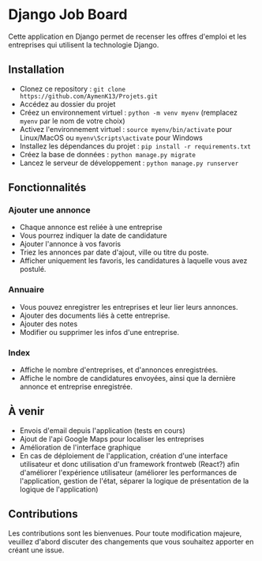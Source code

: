 # Django Job Board

Cette application en Django permet de recenser les offres d'emploi et les entreprises qui utilisent la technologie Django.

## Installation

- Clonez ce repository : `git clone https://github.com/AymenK13/Projets.git`
- Accédez au dossier du projet
- Créez un environnement virtuel : `python -m venv myenv` (remplacez `myenv` par le nom de votre choix)
- Activez l'environnement virtuel : `source myenv/bin/activate` pour Linux/MacOS ou `myenv\Scripts\activate` pour Windows
- Installez les dépendances du projet : `pip install -r requirements.txt`
- Créez la base de données : `python manage.py migrate`
- Lancez le serveur de développement : `python manage.py runserver`

## Fonctionnalités

### Ajouter une annonce

- Chaque annonce est reliée à une entreprise
- Vous pourrez indiquer la date de candidature
- Ajouter l'annonce à vos favoris
- Triez les annonces par date d'ajout, ville ou titre du poste.
- Afficher uniquement les favoris, les candidatures à laquelle vous avez postulé.

### Annuaire

- Vous pouvez enregistrer les entreprises et leur lier leurs annonces.
- Ajouter des documents liés à cette entreprise.
- Ajouter des notes
- Modifier ou supprimer les infos d'une entreprise.

### Index

- Affiche le nombre d'entreprises, et d'annonces enregistrées.
- Affiche le nombre de candidatures envoyées, ainsi que la dernière annonce et entreprise enregistrée.

## À venir

- Envois d'email depuis l'application (tests en cours)
- Ajout de l'api Google Maps pour localiser les entreprises
- Amélioration de l'interface graphique
- En cas de déploiement de l'application, création d'une interface utilisateur et donc utilisation d'un framework frontweb (React?) afin d'améliorer l'expérience utilisateur (améliorer les performances de l'application, gestion de l'état, séparer la logique de présentation de la logique de l'application)

## Contributions

Les contributions sont les bienvenues. Pour toute modification majeure, veuillez d'abord discuter des changements que vous souhaitez apporter en créant une issue.


